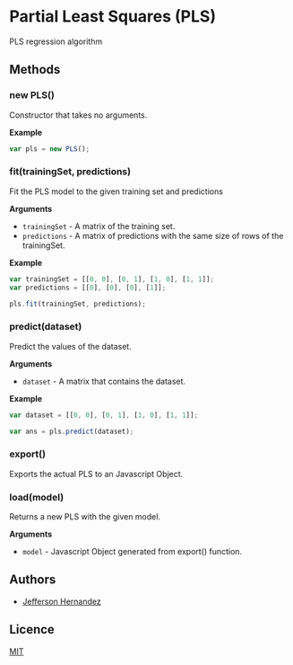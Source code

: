 # Partial Least Squares (PLS)

PLS regression algorithm

## Methods

### new PLS()

Constructor that takes no arguments.

__Example__

```js
var pls = new PLS();
```

### fit(trainingSet, predictions)

Fit the PLS model to the given training set and predictions

__Arguments__

* `trainingSet` - A matrix of the training set.
* `predictions` - A matrix of predictions with the same size of rows of the trainingSet.

__Example__

```js
var trainingSet = [[0, 0], [0, 1], [1, 0], [1, 1]];
var predictions = [[0], [0], [0], [1]];

pls.fit(trainingSet, predictions);
```

### predict(dataset)

Predict the values of the dataset.

__Arguments__

* `dataset` - A matrix that contains the dataset.

__Example__

```js
var dataset = [[0, 0], [0, 1], [1, 0], [1, 1]];

var ans = pls.predict(dataset);
```

### export()

Exports the actual PLS to an Javascript Object.

### load(model)

Returns a new PLS with the given model.

__Arguments__

* `model` - Javascript Object generated from export() function.

## Authors

- [Jefferson Hernandez](https://github.com/JeffersonH44)

## Licence

[MIT](./LICENSE)